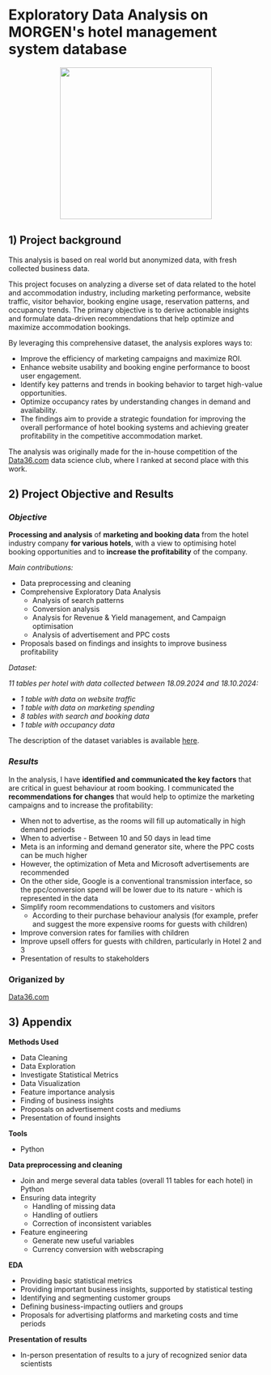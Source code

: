 # Exploratory Data Analysis on MORGEN's hotel management system database

<p align="center">
  <img src="https://www.xongolab.com/wp-content/uploads/2023/09/hotel-management-software-development.png" width="300"/>
</p>

## 1) Project background

This analysis is based on real world but anonymized data, with fresh collected business data.

This project focuses on analyzing a diverse set of data related to the hotel and accommodation industry, including marketing performance, website traffic, visitor behavior, booking engine usage, reservation patterns, and occupancy trends. The primary objective is to derive actionable insights and formulate data-driven recommendations that help optimize and maximize accommodation bookings.

By leveraging this comprehensive dataset, the analysis explores ways to:

- Improve the efficiency of marketing campaigns and maximize ROI.
- Enhance website usability and booking engine performance to boost user engagement.
- Identify key patterns and trends in booking behavior to target high-value opportunities.
- Optimize occupancy rates by understanding changes in demand and availability.
- The findings aim to provide a strategic foundation for improving the overall performance of hotel booking systems and achieving greater profitability in the competitive accommodation market.

The analysis was originally made for the in-house competition of the [Data36.com](https://data36.com) data science club, where I ranked at second place with this work.

## 2) Project Objective and Results

### *Objective*

**Processing and analysis** of **marketing and booking data** from the hotel industry company **for various hotels**, with a view to optimising hotel booking opportunities and to **increase the profitability** of the company.

*Main contributions:*

- Data preprocessing and cleaning
- Comprehensive Exploratory Data Analysis
  - Analysis of search patterns
  - Conversion analysis
  - Analysis for Revenue & Yield management, and Campaign optimisation
  - Analysis of advertisement and PPC costs
- Proposals based on findings and insights to improve business profitability

*Dataset:* 

*11 tables per hotel with data collected between 18.09.2024 and 18.10.2024:*
- *1 table with data on website traffic*
- *1 table with data on marketing spending*
- *8 tables with search and booking data*
- *1 table with occupancy data*

The description of the dataset variables is available [here](https://github.com/roland045/morgens-hotel-data-analysis/tree/main/data-raw).

### *Results*

In the analysis, I have **identified and communicated the key factors** that are critical in guest behaviour at room booking. I communicated the **recommendations for changes** that would help to optimize the marketing campaigns and to increase the profitability:

- When not to advertise, as the rooms will fill up automatically in high demand periods
- When to advertise - Between 10 and 50 days in lead time
- Meta is an informing and demand generator site, where the PPC costs can be much higher
- However, the optimization of Meta and Microsoft advertisements are recommended
- On the other side, Google is a conventional transmission interface, so the ppc/conversion spend will be lower due to its nature - which is represented in the data
- Simplify room recommendations to customers and visitors
  - According to their purchase behaviour analysis (for example, prefer and suggest the more expensive rooms for guests with children)
- Improve conversion rates for families with children
- Improve upsell offers for guests with children, particularly in Hotel 2 and 3
- Presentation of results to stakeholders

### Origanized by

[Data36.com](https://data36.com)


## 3) Appendix

**Methods Used**
* Data Cleaning
* Data Exploration
* Investigate Statistical Metrics
* Data Visualization
* Feature importance analysis
* Finding of business insights
* Proposals on advertisement costs and mediums
* Presentation of found insights

**Tools**
* Python

**Data preprocessing and cleaning**

- Join and merge several data tables (overall 11 tables for each hotel) in Python
- Ensuring data integrity
  - Handling of missing data 
  - Handling of outliers
  - Correction of inconsistent variables
- Feature engineering
  - Generate new useful variables
  - Currency conversion with webscraping

**EDA**

- Providing basic statistical metrics
- Providing important business insights, supported by statistical testing
- Identifying and segmenting customer groups
- Defining business-impacting outliers and groups
- Proposals for advertising platforms and marketing costs and time periods

**Presentation of results**

- In-person presentation of results to a jury of recognized senior data scientists
